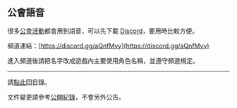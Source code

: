 ## 公會語音

很多[公會活動](activities.html)都會用到語音，可以先下載 [Discord](https://discordapp.com/)，要用時比較方便。

頻道連結：[https://discord.gg/aQnfMvy](https://discord.gg/aQnfMvy)

進入頻道後請把名字改成遊戲內主要使用角色名稱，並遵守頻道規定。

---

請[點此](index.html)回目錄。

文件變更請參考[公開紀錄](https://github.com/badbadweather/badbadweather.github.io/commits/master/voicechat.md)，不會另外公告。
